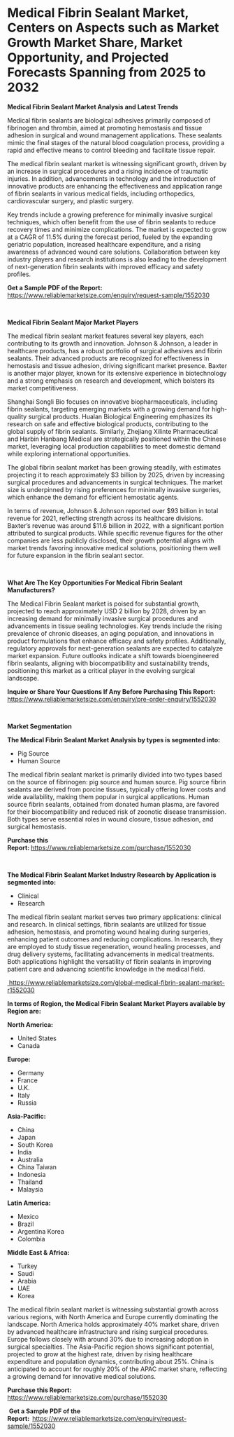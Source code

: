 <p><h1>Medical Fibrin Sealant Market, Centers on Aspects such as Market Growth Market Share, Market Opportunity, and Projected Forecasts Spanning from 2025 to 2032</h1></p><p><strong>Medical Fibrin Sealant Market Analysis and Latest Trends</strong></p>
<p><p>Medical fibrin sealants are biological adhesives primarily composed of fibrinogen and thrombin, aimed at promoting hemostasis and tissue adhesion in surgical and wound management applications. These sealants mimic the final stages of the natural blood coagulation process, providing a rapid and effective means to control bleeding and facilitate tissue repair. </p><p>The medical fibrin sealant market is witnessing significant growth, driven by an increase in surgical procedures and a rising incidence of traumatic injuries. In addition, advancements in technology and the introduction of innovative products are enhancing the effectiveness and application range of fibrin sealants in various medical fields, including orthopedics, cardiovascular surgery, and plastic surgery. </p><p>Key trends include a growing preference for minimally invasive surgical techniques, which often benefit from the use of fibrin sealants to reduce recovery times and minimize complications. The market is expected to grow at a CAGR of 11.5% during the forecast period, fueled by the expanding geriatric population, increased healthcare expenditure, and a rising awareness of advanced wound care solutions. Collaboration between key industry players and research institutions is also leading to the development of next-generation fibrin sealants with improved efficacy and safety profiles.</p></p>
<p><strong>Get a Sample PDF of the Report:&nbsp;</strong> <a href="https://www.reliablemarketsize.com/enquiry/request-sample/1552030?utm_campaign=3269&utm_medium=2&utm_source=Github&utm_content=ia&utm_term=14042025&utm_id=medical-fibrin-sealant">https://www.reliablemarketsize.com/enquiry/request-sample/1552030</a></p>
<p>&nbsp;</p>
<p><strong>Medical Fibrin Sealant Major Market Players</strong></p>
<p><p>The medical fibrin sealant market features several key players, each contributing to its growth and innovation. Johnson & Johnson, a leader in healthcare products, has a robust portfolio of surgical adhesives and fibrin sealants. Their advanced products are recognized for effectiveness in hemostasis and tissue adhesion, driving significant market presence. Baxter is another major player, known for its extensive experience in biotechnology and a strong emphasis on research and development, which bolsters its market competitiveness. </p><p>Shanghai Songli Bio focuses on innovative biopharmaceuticals, including fibrin sealants, targeting emerging markets with a growing demand for high-quality surgical products. Hualan Biological Engineering emphasizes its research on safe and effective biological products, contributing to the global supply of fibrin sealants. Similarly, Zhejiang Xilinte Pharmaceutical and Harbin Hanbang Medical are strategically positioned within the Chinese market, leveraging local production capabilities to meet domestic demand while exploring international opportunities.</p><p>The global fibrin sealant market has been growing steadily, with estimates projecting it to reach approximately $3 billion by 2025, driven by increasing surgical procedures and advancements in surgical techniques. The market size is underpinned by rising preferences for minimally invasive surgeries, which enhance the demand for efficient hemostatic agents.</p><p>In terms of revenue, Johnson & Johnson reported over $93 billion in total revenue for 2021, reflecting strength across its healthcare divisions. Baxter’s revenue was around $11.6 billion in 2022, with a significant portion attributed to surgical products. While specific revenue figures for the other companies are less publicly disclosed, their growth potential aligns with market trends favoring innovative medical solutions, positioning them well for future expansion in the fibrin sealant sector.</p></p>
<p>&nbsp;</p>
<p><strong>What Are The Key Opportunities For Medical Fibrin Sealant Manufacturers?</strong></p>
<p><p>The Medical Fibrin Sealant market is poised for substantial growth, projected to reach approximately USD 2 billion by 2028, driven by an increasing demand for minimally invasive surgical procedures and advancements in tissue sealing technologies. Key trends include the rising prevalence of chronic diseases, an aging population, and innovations in product formulations that enhance efficacy and safety profiles. Additionally, regulatory approvals for next-generation sealants are expected to catalyze market expansion. Future outlooks indicate a shift towards bioengineered fibrin sealants, aligning with biocompatibility and sustainability trends, positioning this market as a critical player in the evolving surgical landscape.</p></p>
<p><strong>Inquire or Share Your Questions If Any Before Purchasing This Report:</strong> <a href="https://www.reliablemarketsize.com/enquiry/pre-order-enquiry/1552030?utm_campaign=3269&utm_medium=2&utm_source=Github&utm_content=ia&utm_term=14042025&utm_id=medical-fibrin-sealant">https://www.reliablemarketsize.com/enquiry/pre-order-enquiry/1552030</a></p>
<p>&nbsp;</p>
<p><strong>Market Segmentation</strong></p>
<p><strong>The Medical Fibrin Sealant Market Analysis by types is segmented into:</strong></p>
<p><ul><li>Pig Source</li><li>Human Source</li></ul></p>
<p><p>The medical fibrin sealant market is primarily divided into two types based on the source of fibrinogen: pig source and human source. Pig source fibrin sealants are derived from porcine tissues, typically offering lower costs and wide availability, making them popular in surgical applications. Human source fibrin sealants, obtained from donated human plasma, are favored for their biocompatibility and reduced risk of zoonotic disease transmission. Both types serve essential roles in wound closure, tissue adhesion, and surgical hemostasis.</p></p>
<p><strong>Purchase this Report:&nbsp;</strong><a href="https://www.reliablemarketsize.com/purchase/1552030?utm_campaign=3269&utm_medium=2&utm_source=Github&utm_content=ia&utm_term=14042025&utm_id=medical-fibrin-sealant">https://www.reliablemarketsize.com/purchase/1552030</a></p>
<p>&nbsp;</p>
<p><strong>The Medical Fibrin Sealant Market Industry Research by Application is segmented into:</strong></p>
<p><ul><li>Clinical</li><li>Research</li></ul></p>
<p><p>The medical fibrin sealant market serves two primary applications: clinical and research. In clinical settings, fibrin sealants are utilized for tissue adhesion, hemostasis, and promoting wound healing during surgeries, enhancing patient outcomes and reducing complications. In research, they are employed to study tissue regeneration, wound healing processes, and drug delivery systems, facilitating advancements in medical treatments. Both applications highlight the versatility of fibrin sealants in improving patient care and advancing scientific knowledge in the medical field.</p></p>
<p><a href="https://www.reliablemarketsize.com/global-medical-fibrin-sealant-market-r1552030?utm_campaign=3269&utm_medium=2&utm_source=Github&utm_content=ia&utm_term=14042025&utm_id=medical-fibrin-sealant">&nbsp;https://www.reliablemarketsize.com/global-medical-fibrin-sealant-market-r1552030</a></p>
<p><strong>In terms of Region, the Medical Fibrin Sealant Market Players available by Region are:</strong></p>
<p>
    <p> <strong> North America: </strong>
        <ul>
            <li>United States</li>
            <li>Canada</li>
        </ul>
        </p> 
    <p> <strong> Europe: </strong>
        <ul>
            <li>Germany</li>
            <li>France</li>
            <li>U.K.</li>
            <li>Italy</li>
            <li>Russia</li>
        </ul>
        </p> 
    <p> <strong> Asia-Pacific: </strong>
        <ul>
            <li>China</li>
            <li>Japan</li>
            <li>South Korea</li>
            <li>India</li>
            <li>Australia</li>
            <li>China Taiwan</li>
            <li>Indonesia</li>
            <li>Thailand</li>
            <li>Malaysia</li>
        </ul>
        </p> 
    <p> <strong> Latin America: </strong>
        <ul>
            <li>Mexico</li>
            <li>Brazil</li>
            <li>Argentina Korea</li>
            <li>Colombia</li>
        </ul>
        </p> 
    <p> <strong> Middle East & Africa: </strong>
        <ul>
            <li>Turkey</li>
            <li>Saudi</li>
            <li>Arabia</li>
            <li>UAE</li>
            <li>Korea</li>
        </ul>
    </p>
    </p>
<p><p>The medical fibrin sealant market is witnessing substantial growth across various regions, with North America and Europe currently dominating the landscape. North America holds approximately 40% market share, driven by advanced healthcare infrastructure and rising surgical procedures. Europe follows closely with around 30% due to increasing adoption in surgical specialties. The Asia-Pacific region shows significant potential, projected to grow at the highest rate, driven by rising healthcare expenditure and population dynamics, contributing about 25%. China is anticipated to account for roughly 20% of the APAC market share, reflecting a growing demand for innovative medical solutions.</p></p>
<p><strong>Purchase this Report: </strong><a href="https://www.reliablemarketsize.com/purchase/1552030?utm_campaign=3269&utm_medium=2&utm_source=Github&utm_content=ia&utm_term=14042025&utm_id=medical-fibrin-sealant">https://www.reliablemarketsize.com/purchase/1552030</a></p>
<p>&nbsp;<strong>Get a Sample PDF of the Report:&nbsp;&nbsp;</strong><a href="https://www.reliablemarketsize.com/enquiry/request-sample/1552030?utm_campaign=3269&utm_medium=2&utm_source=Github&utm_content=ia&utm_term=14042025&utm_id=medical-fibrin-sealant">https://www.reliablemarketsize.com/enquiry/request-sample/1552030</a></p>
<p><strong></strong></p>
<p><p></p><p></p><p></p></p>